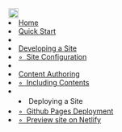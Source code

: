 <navbar placement="top" type="inverse">
  <a slot="brand" href="{{baseUrl}}/index.html" title="Home" class="navbar-brand"><img src="{{baseUrl}}/images/logo-darkbackground.png" height="20" /></a>  
  <dropdown text="User Guide">
    <li><a href="{{baseUrl}}/userGuide/index.html">Home</a></li>
    <li><a href="{{baseUrl}}/userGuide/userQuickStart.html">Quick Start</a></li>
    <li role="separator" class="divider"></li>
    <li><a href="{{baseUrl}}/userGuide/developingASite.html">Developing a Site</a>
    <li><a href="{{baseUrl}}/userGuide/siteConfiguration.html">◦&nbsp; Site Configuration</a></li>
    <li role="separator" class="divider"></li>
    <li><a href="{{baseUrl}}/userGuide/contentAuthoring.html">Content Authoring</a></li>
    <li><a href="{{baseUrl}}/userGuide/includingContents.html">◦&nbsp; Including Contents</a></li>
    <li role="separator" class="divider"></li>
    <li style="margin: 3px 20px;">Deploying a Site</li>
    <li><a href="{{baseUrl}}/userGuide/ghpagesDeployment.html">◦&nbsp; Github Pages Deployment</a></li>
    <li><a href="{{baseUrl}}/userGuide/netlifyPreview.html">◦&nbsp; Preview site on Netlify</a></li>
  </dropdown>  
</navbar>
